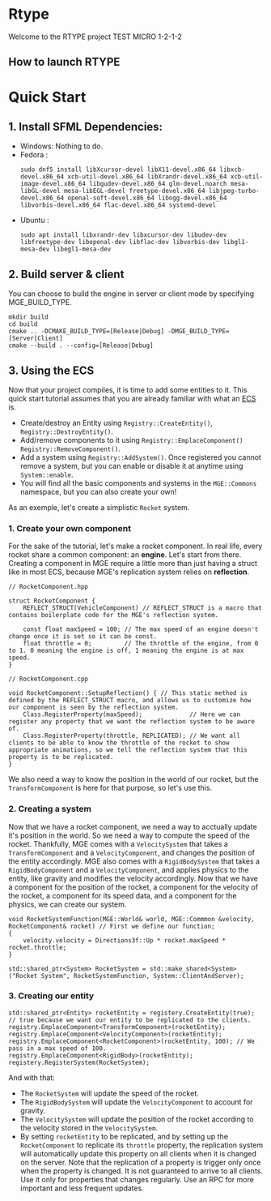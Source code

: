 # Rtype

Welcome to the RTYPE project
TEST MICRO 1-2-1-2

## How to launch RTYPE

# Quick Start
## 1. Install SFML Dependencies:
  - Windows: Nothing to do.
  - Fedora :
    ```
    sudo dnf5 install libXcursor-devel libX11-devel.x86_64 libxcb-devel.x86_64 xcb-util-devel.x86_64 libXrandr-devel.x86_64 xcb-util-image-devel.x86_64 libgudev-devel.x86_64 glm-devel.noarch mesa-libGL-devel mesa-libEGL-devel freetype-devel.x86_64 libjpeg-turbo-devel.x86_64 openal-soft-devel.x86_64 libogg-devel.x86_64 libvorbis-devel.x86_64 flac-devel.x86_64 systemd-devel
    ```
  - Ubuntu :
    ```
    sudo apt install libxrandr-dev libxcursor-dev libudev-dev libfreetype-dev libopenal-dev libflac-dev libvorbis-dev libgl1-mesa-dev libegl1-mesa-dev
    ```
## 2. Build server & client
You can choose to build the engine in server or client mode by specifying MGE_BUILD_TYPE.
```
mkdir build
cd build
cmake .. -DCMAKE_BUILD_TYPE=[Release|Debug] -DMGE_BUILD_TYPE=[Server|Client]
cmake --build . --config=[Release|Debug]
```

## 3. Using the ECS
Now that your project compiles, it is time to add some entities to it. This quick start tutorial assumes that you are already familiar with what an [ECS](https://en.wikipedia.org/wiki/Entity_component_system) is.
- Create/destroy an Entity using ``Registry::CreateEntity()``, ``Registry::DestroyEntity()``.
- Add/remove components to it using ``Registry::EmplaceComponent()`` ``Registry::RemoveComponent()``.
- Add a system using ``Registry::AddSystem()``. Once registered you cannot remove a system, but you can enable or disable it at anytime using ``System::enable``.
- You will find all the basic components and systems in the ``MGE::Commons`` namespace, but you can also create your own!

As an exemple, let's create a simplistic ``Rocket`` system.
### 1. Create your own component
For the sake of the tutorial, let's make a rocket component.
In real life, every rocket share a common component: an __engine__. Let's start from there. 
Creating a component in MGE require a little more than just having a struct like in most ECS, because MGE's replication system relies on __reflection__.

```
// RocketComponent.hpp

struct RocketComponent {
    REFLECT_STRUCT(VehicleComponent) // REFLECT_STRUCT is a macro that contains boilerplate code for the MGE's reflection system. 

    const float maxSpeed = 100; // The max speed of an engine doesn't change once it is set so it can be const.
    float throttle = 0;         // The throttle of the engine, from 0 to 1. 0 meaning the engine is off, 1 meaning the engine is at max speed.
} 
```
```
// RocketComponent.cpp

void RocketComponent::SetupReflection() { // This static method is defined by the REFLECT_STRUCT macro, and allows us to customize how our component is seen by the reflection system.
    Class.RegisterProperty(maxSpeed);             // Here we can register any property that we want the reflection system to be aware of.
    Class.RegisterProperty(throttle, REPLICATED); // We want all clients to be able to know the throttle of the rocket to show appropriate animations, so we tell the reflection system that this property is to be replicated.
} 
```
We also need a way to know the position in the world of our rocket, but the ``TransformComponent`` is here for that purpose, so let's use this.
### 2. Creating a system
Now that we have a rocket component, we need a way to acctually update it's position in the world. So we need a way to compute the speed of the rocket.
Thankfully, MGE comes with a ``VelocitySystem`` that takes a ``TransformComponent`` and a ``VelocityComponent``, and changes the position of the entity accordingly.
MGE also comes with a ``RigidBodySystem`` that takes a ``RigidBodyComponent`` and a ``VelocityComponent``, and applies physics to the entity, like gravity and modifies the velocity accordingly.
Now that we have a component for the position of the rocket, a component for the velocity of the rocket, a component for its speed data, and a component for the physics, we can create our system.
```
void RocketSystemFunction(MGE::World& world, MGE::Commmon &velocity, RocketComponent& rocket) // First we define our function;
{
    velocity.velocity = Directions3f::Up * rocket.maxSpeed * rocket.throttle;
}

std::shared_ptr<System> RocketSystem = std::make_shared<System>("Rocket System", RocketSystemFunction, System::ClientAndServer);
```
### 3. Creating our entity
```
std::shared_ptr<Entity> rocketEntity = registery.CreateEntity(true); // true because we want our entity to be replicated to the clients.
registry.EmplaceComponent<TransformComponent>(rocketEntity);
registry.EmplaceComponent<VelocityComponent>(rocketEntity);
registry.EmplaceComponent<RocketComponent>(rocketEntity, 100); // We pass in a max speed of 100.
registry.EmplaceComponent<RigidBody>(rocketEntity);
registery.RegisterSystem(RocketSystem);
```
And with that:
- The ``RocketSystem`` will update the speed of the rocket.
- The ``RigidBodySystem`` will update the ``VelocityComponent`` to account for gravity.
- The ``VelocitySystem`` will update the position of the rocket according to the velocity stored in the ``VelocitySystem``.
- By setting ``rocketEntity`` to be replicated, and by setting up the ``RocketComponent`` to replicate its ``throttle`` property, the replication system will automatically update this property on all clients when it is changed on the server. Note that the replication of a property is trigger only once when the property is changed. It is not guaranteed to arrive to all clients. Use it only for properties that changes regularly. Use an RPC for more important and less frequent updates.
